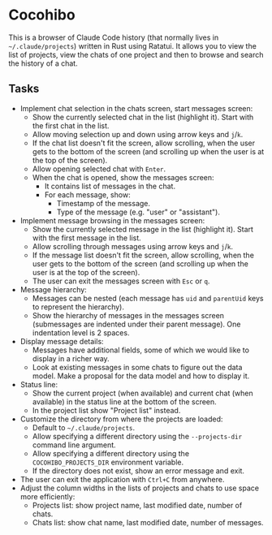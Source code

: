 # Cocohibo

This is a browser of Claude Code history (that normally lives in
`~/.claude/projects`) written in Rust using Ratatui. It allows you to view the
list of projects, view the chats of one project and then to browse and search
the history of a chat.

## Tasks

- Implement chat selection in the chats screen, start messages screen:
  - Show the currently selected chat in the list (highlight it). Start with
    the first chat in the list.
  - Allow moving selection up and down using arrow keys and `j`/`k`.
  - If the chat list doesn't fit the screen, allow scrolling, when the user
    gets to the bottom of the screen (and scrolling up when the user is at the
    top of the screen).
  - Allow opening selected chat with `Enter`.
  - When the chat is opened, show the messages screen:
    - It contains list of messages in the chat.
    - For each message, show:
      - Timestamp of the message.
      - Type of the message (e.g. "user" or "assistant").
- Implement message browsing in the messages screen:
  - Show the currently selected message in the list (highlight it). Start with
    the first message in the list.
  - Allow scrolling through messages using arrow keys and `j`/`k`.
  - If the message list doesn't fit the screen, allow scrolling, when the user
    gets to the bottom of the screen (and scrolling up when the user is at the
    top of the screen).
  - The user can exit the messages screen with `Esc` or `q`.
- Message hierarchy:
  - Messages can be nested (each message has `uid` and `parentUid` keys to
    represent the hierarchy).
  - Show the hierarchy of messages in the messages screen (submessages are
    indented under their parent message). One indentation level is 2 spaces.
- Display message details:
  - Messages have additional fields, some of which we would like to display in
    a richer way.
  - Look at existing messages in some chats to figure out the data model. Make
    a proposal for the data model and how to display it.
- Status line:
  - Show the current project (when available) and current chat (when available)
    in the status line at the bottom of the screen.
  - In the project list show "Project list" instead.
- Customize the directory from where the projects are loaded:
  - Default to `~/.claude/projects`.
  - Allow specifying a different directory using the `--projects-dir` command line
    argument.
  - Allow specifying a different directory using the `COCOHIBO_PROJECTS_DIR`
    environment variable.
  - If the directory does not exist, show an error message and exit.
- The user can exit the application with `Ctrl+C` from anywhere.
- Adjust the column widths in the lists of projects and chats to use space more
  efficiently:
  - Projects list: show project name, last modified date, number of chats.
  - Chats list: show chat name, last modified date, number of messages.
